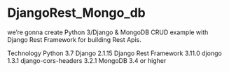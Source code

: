 # DjangoRest_Mongo_db

we’re gonna create Python 3/Django & MongoDB CRUD example with Django Rest Framework for building Rest Apis.


Technology
    Python 3.7
    Django 2.1.15
    Django Rest Framework 3.11.0
    djongo 1.3.1
    django-cors-headers 3.2.1
    MongoDB 3.4 or higher
